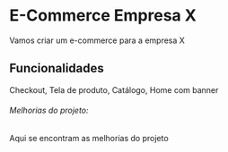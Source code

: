 # E-Commerce Empresa X

Vamos criar um e-commerce para a empresa X

## Funcionalidades

Checkout, Tela de produto, Catálogo, Home com banner


###### Melhorias do projeto:

Aqui se encontram as melhorias do projeto